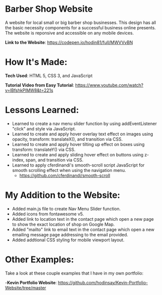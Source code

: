 # Barber Shop Website

A website for local small or big barber shop businesses. This design has all the basic necessity components for a successful business online presents. The website is reponsive and accessible on any mobile devices. 

**Link to the Website**: https://codepen.io/hodin81/full/MWVVvBN

# How It's Made: 

**Tech Used**: HTML 5, CSS 3, and JavaScript

**Tutorial Video from Easy Tutorial**: https://www.youtube.com/watch?v=lBfshkPlMW8&t=221s

# Lessons Learned:

- Learned to create a nav menu slider function by using addEventListener "click" and style via JavaScript.
- Learned to create and apply hover overlay text effect on images using opacity, transform: translateX(), and transition via CSS. 
- Learned to create and apply hover tilting up effect on boxes using transform: translateY() via CSS.
- Learned to create and apply sliding hover effect on buttons using z-index, span, and transition via CSS.
- Learned to apply cferdinandi's smooth-scroll script JavaScript for smooth scrolling effect when using the navigation menu. 
  - https://github.com/cferdinandi/smooth-scroll 

# My Addition to the Website:

- Added main.js file to create Nav Menu Slider function.
- Added icons from fontawesome v5. 
- Added link to location text in the contact page which open a new page to show the exact location of shop on Google Map.
- Added "mailto" link to email text in the contact page which open a new emailing message page addressing to the email provided.  
- Added addtional CSS styling for mobile viewport layout.

# Other Examples: 

Take a look at these couple examples that I have in my own portfolio:

-**Kevin Portfolio Website**: https://github.com/hodinsay/Kevin-Portfolio-Website/tree/master
